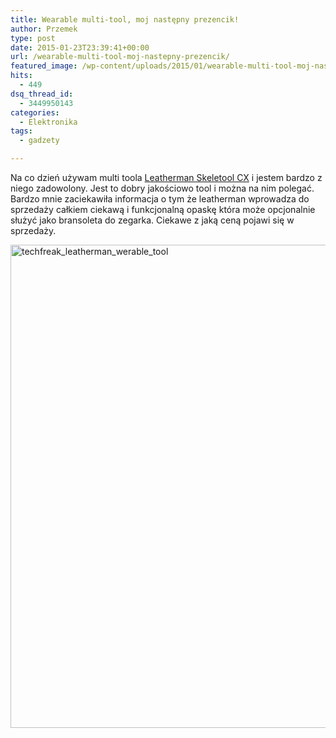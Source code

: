 ```yaml
---
title: Wearable multi-tool, moj następny prezencik!
author: Przemek
type: post
date: 2015-01-23T23:39:41+00:00
url: /wearable-multi-tool-moj-nastepny-prezencik/
featured_image: /wp-content/uploads/2015/01/wearable-multi-tool-moj-nastepny-624x351.jpg
hits:
  - 449
dsq_thread_id:
  - 3449950143
categories:
  - Elektronika
tags:
  - gadzety

---
```

Na co dzień używam multi toola <a href="http://www.leatherman.com/19.html" target="_blank">Leatherman Skeletool CX</a> i jestem bardzo z niego zadowolony. Jest to dobry jakościowo tool i można na nim polegać. Bardzo mnie zaciekawiła informacja o tym że leatherman wprowadza do sprzedaży całkiem ciekawą i funkcjonalną opaskę która może opcjonalnie służyć jako bransoleta do zegarka. Ciekawe z jaką ceną pojawi się w sprzedaży.

<!--more-->

<a href="http://techfreak.pl/wearable-multi-tool-moj-nastepny-prezencik/techfreak_leatherman_werable_tool/" rel="attachment wp-att-8741"><img class="aligncenter wp-image-8741 size-large" src="http://techfreak.pl/wp-content/uploads/2015/01/techfreak_leatherman_werable_tool-848x1024.jpg" alt="techfreak_leatherman_werable_tool" width="640" height="773" /></a>

<!--more-->